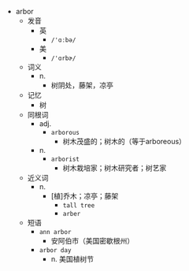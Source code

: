 - arbor
  - 发音
    - 英
      - `/'ɑːbə/`
    - 美
      - `/'ɑrbɚ/`
  - 词义
    - n.
      - 树阴处，藤架，凉亭
  - 记忆
    - 树
  - 同根词
    - adj.
      - `arborous`
        - 树木茂盛的；树木的（等于arboreous）
    - n.
      - `arborist`
        - 树木栽培家；树木研究者；树艺家
  - 近义词
    - n.
      - [植]乔木；凉亭；藤架
        - `tall tree`
        - `arber`
  - 短语
    - `ann arbor`
      - 安阿伯市（美国密歇根州） 
    - `arbor day`
      - n. 美国植树节 

